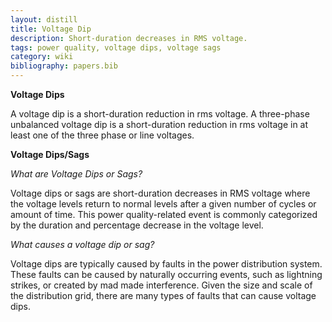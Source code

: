 ```yaml
---
layout: distill
title: Voltage Dip
description: Short-duration decreases in RMS voltage.
tags: power quality, voltage dips, voltage sags
category: wiki
bibliography: papers.bib
---
```


**Voltage Dips** <d-cite key="bollen2003voltage"></d-cite>

A voltage dip is a short-duration reduction in rms voltage.
A three-phase unbalanced voltage dip is a short-duration reduction in rms voltage in at least one of the three phase or line voltages.

**Voltage Dips/Sags** <d-cite key="specialists2023voltage"></d-cite>

_What are Voltage Dips or Sags?_

Voltage dips or sags are short-duration decreases in RMS voltage where the voltage levels return to normal levels after a given number of cycles or amount of time.
This power quality-related event is commonly categorized by the duration and percentage decrease in the voltage level.

_What causes a voltage dip or sag?_

Voltage dips are typically caused by faults in the power distribution system.
These faults can be caused by naturally occurring events, such as lightning strikes, or created by mad made interference. Given the size and scale of the distribution grid, there are many types of faults that can cause voltage dips.
